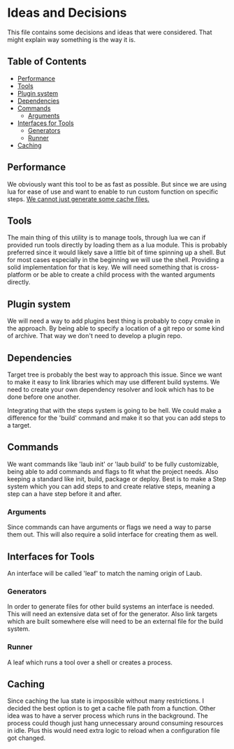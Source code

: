 # Ideas and Decisions
This file contains some decisions and ideas that were considered.
That might explain way something is the way it is.

## Table of Contents
- [Performance](#performance)
- [Tools](#tools)
- [Plugin system](#plugin-system)
- [Dependencies](#dependencies)
- [Commands](#commands)
  - [Arguments](#arguments)
- [Interfaces for Tools](#interfaces-for-tools)
    - [Generators](#generators)
    - [Runner](#runner)
- [Caching](#caching)

## Performance
We obviously want this tool to be as fast as possible.
But since we are using lua for ease of use and want to enable to run custom function on specific steps.
[We cannot just generate some cache files.](#caching)

## Tools
The main thing of this utility is to manage tools,
through lua we can if provided run tools directly by loading them as a lua module.
This is probably preferred since it would likely save a little bit of time spinning up a shell.
But for most cases especially in the beginning we will use the shell.
Providing a solid implementation for that is key.
We will need something that is cross-platform
or be able to create a child process with the wanted arguments directly.

## Plugin system
We will need a way to add plugins best thing is probably to copy cmake in the approach.
By being able to specify a location of a git repo or some kind of archive.
That way we don't need to develop a plugin repo.

## Dependencies
Target tree is probably the best way to approach this issue.
Since we want to make it easy to link libraries which may use different build systems.
We need to create your own dependency resolver and look which has to be done before one another.

Integrating that with the steps system is going to be hell.
We could make a difference for the 'build' command and make it so that you can add steps to a target.

## Commands
We want commands like 'laub init' or 'laub build' to be fully customizable,
being able to add commands and flags to fit what the project needs.
Also keeping a standard like init, build, package or deploy.
Best is to make a Step system which you can add steps to and create relative steps,
meaning a step can a have step before it and after.

### Arguments
Since commands can have arguments or flags we need a way to parse them out.
This will also require a solid interface for creating them as well.

## Interfaces for Tools
An interface will be called 'leaf' to match the naming origin of Laub.

### Generators
In order to generate files for other build systems an interface is needed.
This will need an extensive data set of for the generator.
Also link targets which are built somewhere else will need to be an external file for the build system.

### Runner
A leaf which runs a tool over a shell or creates a process.

## Caching
Since caching the lua state is impossible without many restrictions.
I decided the best option is to get a cache file path from a function.
Other idea was to have a server process which runs in the background.
The process could though just hang unnecessary around consuming resources in idle.
Plus this would need extra logic to reload when a configuration file got changed.
